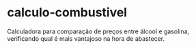 # calculo-combustivel
Calculadora para comparação de preços entre álcool e gasolina, verificando qual é mais vantajoso na hora de abastecer.
